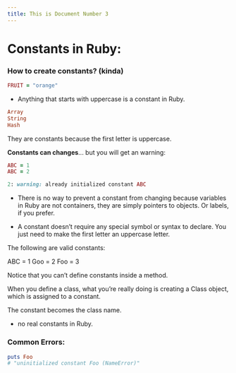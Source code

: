 ```yaml
---
title: This is Document Number 3
---
```


# Constants in Ruby:

### How to create constants? (kinda)
```ruby
FRUIT = "orange"
```

- Anything that starts with uppercase is a constant in Ruby.

```ruby
Array
String
Hash
```
They are constants because the first letter is uppercase.

**Constants can changes**... but you will get an warning:
```ruby
ABC = 1
ABC = 2
```

```ruby
2: warning: already initialized constant ABC
```

- There is no way to prevent a constant from changing because variables in Ruby are not containers, they are simply pointers to objects. Or labels, if you prefer.

- A constant doesn’t require any special symbol or syntax to declare. You just need to make the first letter an uppercase letter.

The following are valid constants:

ABC = 1
Goo = 2
Foo = 3

Notice that you can’t define constants inside a method.


When you define a class, what you’re really doing is creating a Class object, which is assigned to a constant.

The constant becomes the class name.

- no real constants in Ruby.


### Common Errors:
```ruby
puts Foo
# "uninitialized constant Foo (NameError)"
```
